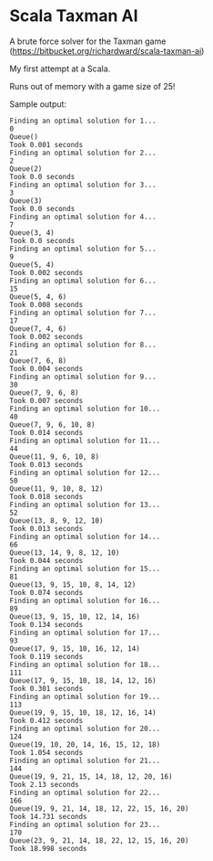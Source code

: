 Scala Taxman AI
===============

A brute force solver for the Taxman game (https://bitbucket.org/richardward/scala-taxman-ai)

My first attempt at a Scala.

Runs out of memory with a game size of 25!

Sample output:

    Finding an optimal solution for 1...
    0
    Queue()
    Took 0.001 seconds
    Finding an optimal solution for 2...
    2
    Queue(2)
    Took 0.0 seconds
    Finding an optimal solution for 3...
    3
    Queue(3)
    Took 0.0 seconds
    Finding an optimal solution for 4...
    7
    Queue(3, 4)
    Took 0.0 seconds
    Finding an optimal solution for 5...
    9
    Queue(5, 4)
    Took 0.002 seconds
    Finding an optimal solution for 6...
    15
    Queue(5, 4, 6)
    Took 0.008 seconds
    Finding an optimal solution for 7...
    17
    Queue(7, 4, 6)
    Took 0.002 seconds
    Finding an optimal solution for 8...
    21
    Queue(7, 6, 8)
    Took 0.004 seconds
    Finding an optimal solution for 9...
    30
    Queue(7, 9, 6, 8)
    Took 0.007 seconds
    Finding an optimal solution for 10...
    40
    Queue(7, 9, 6, 10, 8)
    Took 0.014 seconds
    Finding an optimal solution for 11...
    44
    Queue(11, 9, 6, 10, 8)
    Took 0.013 seconds
    Finding an optimal solution for 12...
    50
    Queue(11, 9, 10, 8, 12)
    Took 0.018 seconds
    Finding an optimal solution for 13...
    52
    Queue(13, 8, 9, 12, 10)
    Took 0.013 seconds
    Finding an optimal solution for 14...
    66
    Queue(13, 14, 9, 8, 12, 10)
    Took 0.044 seconds
    Finding an optimal solution for 15...
    81
    Queue(13, 9, 15, 10, 8, 14, 12)
    Took 0.074 seconds
    Finding an optimal solution for 16...
    89
    Queue(13, 9, 15, 10, 12, 14, 16)
    Took 0.134 seconds
    Finding an optimal solution for 17...
    93
    Queue(17, 9, 15, 10, 16, 12, 14)
    Took 0.119 seconds
    Finding an optimal solution for 18...
    111
    Queue(17, 9, 15, 10, 18, 14, 12, 16)
    Took 0.301 seconds
    Finding an optimal solution for 19...
    113
    Queue(19, 9, 15, 10, 18, 12, 16, 14)
    Took 0.412 seconds
    Finding an optimal solution for 20...
    124
    Queue(19, 10, 20, 14, 16, 15, 12, 18)
    Took 1.054 seconds
    Finding an optimal solution for 21...
    144
    Queue(19, 9, 21, 15, 14, 18, 12, 20, 16)
    Took 2.13 seconds
    Finding an optimal solution for 22...
    166
    Queue(19, 9, 21, 14, 18, 12, 22, 15, 16, 20)
    Took 14.731 seconds
    Finding an optimal solution for 23...
    170
    Queue(23, 9, 21, 14, 18, 22, 12, 15, 16, 20)
    Took 18.998 seconds
